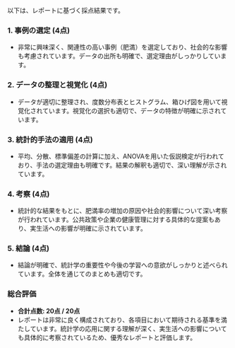 以下は、レポートに基づく採点結果です。

### 1. 事例の選定 (4点)
- 非常に興味深く、関連性の高い事例（肥満）を選定しており、社会的な影響も考慮されています。データの出所も明確で、選定理由がしっかりしています。

### 2. データの整理と視覚化 (4点)
- データが適切に整理され、度数分布表とヒストグラム、箱ひげ図を用いて視覚化されています。視覚化の選択も適切で、データの特徴が明確に示されています。

### 3. 統計的手法の適用 (4点)
- 平均、分散、標準偏差の計算に加え、ANOVAを用いた仮説検定が行われており、手法の選定理由も明確です。結果の解釈も適切で、深い理解が示されています。

### 4. 考察 (4点)
- 統計的な結果をもとに、肥満率の増加の原因や社会的影響について深い考察が行われています。公共政策や企業の健康管理に対する具体的な提案もあり、実生活への影響が明確に示されています。

### 5. 結論 (4点)
- 結論が明確で、統計学の重要性や今後の学習への意欲がしっかりと述べられています。全体を通じてのまとめも適切です。

### 総合評価
- **合計点数: 20点 / 20点**
- レポートは非常に良く構成されており、各項目において期待される基準を満たしています。統計学の応用に関する理解が深く、実生活への影響についても具体的に考察されているため、優秀なレポートと評価します。